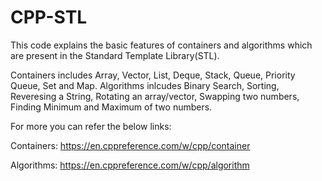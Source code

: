 # CPP-STL
This code explains the basic features of containers and algorithms which are present in the Standard Template Library(STL).

Containers includes Array, Vector, List, Deque, Stack, Queue, Priority Queue, Set and Map.
Algorithms inlcudes Binary Search, Sorting, Reveresing a String, Rotating an array/vector, Swapping two numbers, Finding Minimum and Maximum of two numbers.

For more you can refer the below links:

Containers: https://en.cppreference.com/w/cpp/container

Algorithms: https://en.cppreference.com/w/cpp/algorithm
